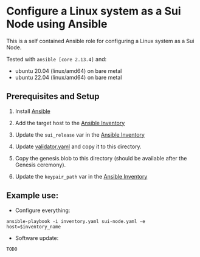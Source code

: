 # Configure a Linux system as a Sui Node using Ansible

This is a self contained Ansible role for configuring a Linux system as a Sui Node.

Tested with `ansible [core 2.13.4]` and:

- ubuntu 20.04 (linux/amd64) on bare metal
- ubuntu 22.04 (linux/amd64) on bare metal

## Prerequisites and Setup

1. Install [Ansible](https://docs.ansible.com/ansible/latest/installation_guide/intro_installation.html)

2. Add the target host to the [Ansible Inventory](./inventory.yaml)

3. Update the `sui_release` var in the [Ansible Inventory](./inventory.yaml)

4. Update [validator.yaml](../config/validator.yaml) and copy it to this directory.

5. Copy the genesis.blob to this directory (should be available after the Genesis ceremony).

6. Update the `keypair_path` var in the [Ansible Inventory](./inventory.yaml)

## Example use:

- Configure everything:

`ansible-playbook -i inventory.yaml sui-node.yaml -e host=$inventory_name`

- Software update:

`TODO`
